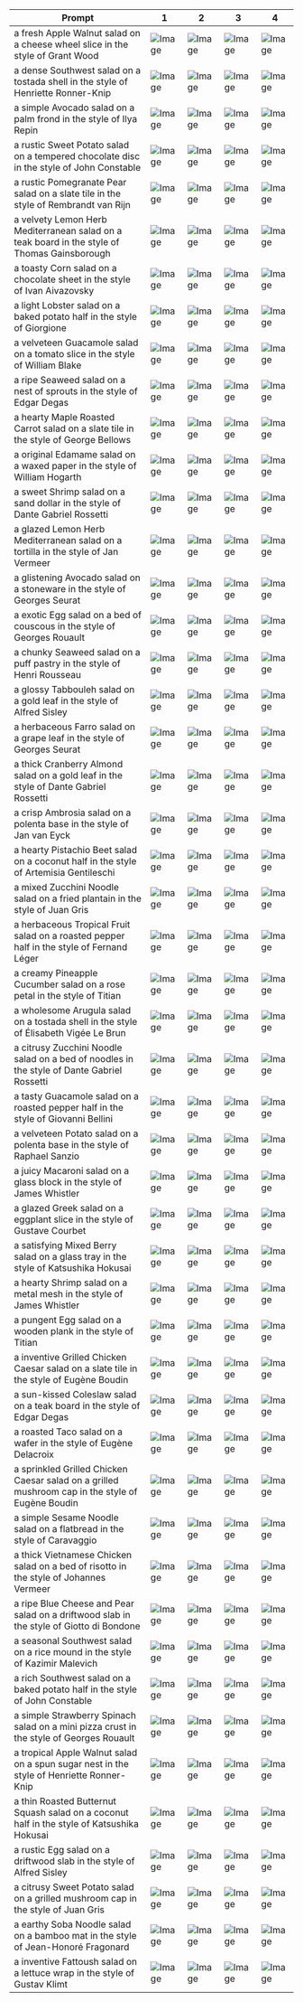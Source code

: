 | Prompt | 1 | 2 | 3 | 4 |
|-|-|-|-|-|
| a fresh Apple Walnut salad on a cheese wheel slice in the style of Grant Wood | ![Image](https://salad-benchmark-public-assets.s3.us-east-2.amazonaws.com/sdxl/d02f00df-7295-42a7-b982-9279cf693f5c-0.jpg) | ![Image](https://salad-benchmark-public-assets.s3.us-east-2.amazonaws.com/sdxl/d02f00df-7295-42a7-b982-9279cf693f5c-1.jpg) | ![Image](https://salad-benchmark-public-assets.s3.us-east-2.amazonaws.com/sdxl/d02f00df-7295-42a7-b982-9279cf693f5c-2.jpg) | ![Image](https://salad-benchmark-public-assets.s3.us-east-2.amazonaws.com/sdxl/d02f00df-7295-42a7-b982-9279cf693f5c-3.jpg) |
| a dense Southwest salad on a tostada shell in the style of Henriette Ronner-Knip | ![Image](https://salad-benchmark-public-assets.s3.us-east-2.amazonaws.com/sdxl/5bac9737-ed3c-405c-804a-bb53c9af6fc9-0.jpg) | ![Image](https://salad-benchmark-public-assets.s3.us-east-2.amazonaws.com/sdxl/5bac9737-ed3c-405c-804a-bb53c9af6fc9-1.jpg) | ![Image](https://salad-benchmark-public-assets.s3.us-east-2.amazonaws.com/sdxl/5bac9737-ed3c-405c-804a-bb53c9af6fc9-2.jpg) | ![Image](https://salad-benchmark-public-assets.s3.us-east-2.amazonaws.com/sdxl/5bac9737-ed3c-405c-804a-bb53c9af6fc9-3.jpg) |
| a simple Avocado salad on a palm frond in the style of Ilya Repin | ![Image](https://salad-benchmark-public-assets.s3.us-east-2.amazonaws.com/sdxl/8ffacdfb-002b-489b-89b8-c91a47b98ff9-0.jpg) | ![Image](https://salad-benchmark-public-assets.s3.us-east-2.amazonaws.com/sdxl/8ffacdfb-002b-489b-89b8-c91a47b98ff9-1.jpg) | ![Image](https://salad-benchmark-public-assets.s3.us-east-2.amazonaws.com/sdxl/8ffacdfb-002b-489b-89b8-c91a47b98ff9-2.jpg) | ![Image](https://salad-benchmark-public-assets.s3.us-east-2.amazonaws.com/sdxl/8ffacdfb-002b-489b-89b8-c91a47b98ff9-3.jpg) |
| a rustic Sweet Potato salad on a tempered chocolate disc in the style of John Constable | ![Image](https://salad-benchmark-public-assets.s3.us-east-2.amazonaws.com/sdxl/60c6319c-8d9a-4778-b541-11febaca8a0c-0.jpg) | ![Image](https://salad-benchmark-public-assets.s3.us-east-2.amazonaws.com/sdxl/60c6319c-8d9a-4778-b541-11febaca8a0c-1.jpg) | ![Image](https://salad-benchmark-public-assets.s3.us-east-2.amazonaws.com/sdxl/60c6319c-8d9a-4778-b541-11febaca8a0c-2.jpg) | ![Image](https://salad-benchmark-public-assets.s3.us-east-2.amazonaws.com/sdxl/60c6319c-8d9a-4778-b541-11febaca8a0c-3.jpg) |
| a rustic Pomegranate Pear salad on a slate tile in the style of Rembrandt van Rijn | ![Image](https://salad-benchmark-public-assets.s3.us-east-2.amazonaws.com/sdxl/60d7ab09-3e87-4a2f-9e87-ad8fd4121365-0.jpg) | ![Image](https://salad-benchmark-public-assets.s3.us-east-2.amazonaws.com/sdxl/60d7ab09-3e87-4a2f-9e87-ad8fd4121365-1.jpg) | ![Image](https://salad-benchmark-public-assets.s3.us-east-2.amazonaws.com/sdxl/60d7ab09-3e87-4a2f-9e87-ad8fd4121365-2.jpg) | ![Image](https://salad-benchmark-public-assets.s3.us-east-2.amazonaws.com/sdxl/60d7ab09-3e87-4a2f-9e87-ad8fd4121365-3.jpg) |
| a velvety Lemon Herb Mediterranean salad on a teak board in the style of Thomas Gainsborough | ![Image](https://salad-benchmark-public-assets.s3.us-east-2.amazonaws.com/sdxl/d339520a-525b-4c18-9c10-1ca0519ba3b2-0.jpg) | ![Image](https://salad-benchmark-public-assets.s3.us-east-2.amazonaws.com/sdxl/d339520a-525b-4c18-9c10-1ca0519ba3b2-1.jpg) | ![Image](https://salad-benchmark-public-assets.s3.us-east-2.amazonaws.com/sdxl/d339520a-525b-4c18-9c10-1ca0519ba3b2-2.jpg) | ![Image](https://salad-benchmark-public-assets.s3.us-east-2.amazonaws.com/sdxl/d339520a-525b-4c18-9c10-1ca0519ba3b2-3.jpg) |
| a toasty Corn salad on a chocolate sheet in the style of Ivan Aivazovsky | ![Image](https://salad-benchmark-public-assets.s3.us-east-2.amazonaws.com/sdxl/99364ad9-77a6-4536-bf79-fd8c8ba1a7d3-0.jpg) | ![Image](https://salad-benchmark-public-assets.s3.us-east-2.amazonaws.com/sdxl/99364ad9-77a6-4536-bf79-fd8c8ba1a7d3-1.jpg) | ![Image](https://salad-benchmark-public-assets.s3.us-east-2.amazonaws.com/sdxl/99364ad9-77a6-4536-bf79-fd8c8ba1a7d3-2.jpg) | ![Image](https://salad-benchmark-public-assets.s3.us-east-2.amazonaws.com/sdxl/99364ad9-77a6-4536-bf79-fd8c8ba1a7d3-3.jpg) |
| a light Lobster salad on a baked potato half in the style of Giorgione | ![Image](https://salad-benchmark-public-assets.s3.us-east-2.amazonaws.com/sdxl/75adc57e-90a7-45bc-8c03-742bda4b7946-0.jpg) | ![Image](https://salad-benchmark-public-assets.s3.us-east-2.amazonaws.com/sdxl/75adc57e-90a7-45bc-8c03-742bda4b7946-1.jpg) | ![Image](https://salad-benchmark-public-assets.s3.us-east-2.amazonaws.com/sdxl/75adc57e-90a7-45bc-8c03-742bda4b7946-2.jpg) | ![Image](https://salad-benchmark-public-assets.s3.us-east-2.amazonaws.com/sdxl/75adc57e-90a7-45bc-8c03-742bda4b7946-3.jpg) |
| a velveteen Guacamole salad on a tomato slice in the style of William Blake | ![Image](https://salad-benchmark-public-assets.s3.us-east-2.amazonaws.com/sdxl/30967453-9929-47f0-9194-c8b843af6d5b-0.jpg) | ![Image](https://salad-benchmark-public-assets.s3.us-east-2.amazonaws.com/sdxl/30967453-9929-47f0-9194-c8b843af6d5b-1.jpg) | ![Image](https://salad-benchmark-public-assets.s3.us-east-2.amazonaws.com/sdxl/30967453-9929-47f0-9194-c8b843af6d5b-2.jpg) | ![Image](https://salad-benchmark-public-assets.s3.us-east-2.amazonaws.com/sdxl/30967453-9929-47f0-9194-c8b843af6d5b-3.jpg) |
| a ripe Seaweed salad on a nest of sprouts in the style of Edgar Degas | ![Image](https://salad-benchmark-public-assets.s3.us-east-2.amazonaws.com/sdxl/2d2620fb-58b2-4d1a-a547-5f0e9312cd28-0.jpg) | ![Image](https://salad-benchmark-public-assets.s3.us-east-2.amazonaws.com/sdxl/2d2620fb-58b2-4d1a-a547-5f0e9312cd28-1.jpg) | ![Image](https://salad-benchmark-public-assets.s3.us-east-2.amazonaws.com/sdxl/2d2620fb-58b2-4d1a-a547-5f0e9312cd28-2.jpg) | ![Image](https://salad-benchmark-public-assets.s3.us-east-2.amazonaws.com/sdxl/2d2620fb-58b2-4d1a-a547-5f0e9312cd28-3.jpg) |
| a hearty Maple Roasted Carrot salad on a slate tile in the style of George Bellows | ![Image](https://salad-benchmark-public-assets.s3.us-east-2.amazonaws.com/sdxl/7f71ad38-8b8e-4b91-a4a1-e04529e8e4a4-0.jpg) | ![Image](https://salad-benchmark-public-assets.s3.us-east-2.amazonaws.com/sdxl/7f71ad38-8b8e-4b91-a4a1-e04529e8e4a4-1.jpg) | ![Image](https://salad-benchmark-public-assets.s3.us-east-2.amazonaws.com/sdxl/7f71ad38-8b8e-4b91-a4a1-e04529e8e4a4-2.jpg) | ![Image](https://salad-benchmark-public-assets.s3.us-east-2.amazonaws.com/sdxl/7f71ad38-8b8e-4b91-a4a1-e04529e8e4a4-3.jpg) |
| a original Edamame salad on a waxed paper in the style of William Hogarth | ![Image](https://salad-benchmark-public-assets.s3.us-east-2.amazonaws.com/sdxl/55b6a12a-e238-4334-9e97-fdc96c2a2021-0.jpg) | ![Image](https://salad-benchmark-public-assets.s3.us-east-2.amazonaws.com/sdxl/55b6a12a-e238-4334-9e97-fdc96c2a2021-1.jpg) | ![Image](https://salad-benchmark-public-assets.s3.us-east-2.amazonaws.com/sdxl/55b6a12a-e238-4334-9e97-fdc96c2a2021-2.jpg) | ![Image](https://salad-benchmark-public-assets.s3.us-east-2.amazonaws.com/sdxl/55b6a12a-e238-4334-9e97-fdc96c2a2021-3.jpg) |
| a sweet Shrimp salad on a sand dollar in the style of Dante Gabriel Rossetti | ![Image](https://salad-benchmark-public-assets.s3.us-east-2.amazonaws.com/sdxl/6ff5947a-66dd-48f3-baf8-fe75b9fee918-0.jpg) | ![Image](https://salad-benchmark-public-assets.s3.us-east-2.amazonaws.com/sdxl/6ff5947a-66dd-48f3-baf8-fe75b9fee918-1.jpg) | ![Image](https://salad-benchmark-public-assets.s3.us-east-2.amazonaws.com/sdxl/6ff5947a-66dd-48f3-baf8-fe75b9fee918-2.jpg) | ![Image](https://salad-benchmark-public-assets.s3.us-east-2.amazonaws.com/sdxl/6ff5947a-66dd-48f3-baf8-fe75b9fee918-3.jpg) |
| a glazed Lemon Herb Mediterranean salad on a tortilla in the style of Jan Vermeer | ![Image](https://salad-benchmark-public-assets.s3.us-east-2.amazonaws.com/sdxl/8720f76c-fd10-48e1-8e46-1dc36d7c3af3-0.jpg) | ![Image](https://salad-benchmark-public-assets.s3.us-east-2.amazonaws.com/sdxl/8720f76c-fd10-48e1-8e46-1dc36d7c3af3-1.jpg) | ![Image](https://salad-benchmark-public-assets.s3.us-east-2.amazonaws.com/sdxl/8720f76c-fd10-48e1-8e46-1dc36d7c3af3-2.jpg) | ![Image](https://salad-benchmark-public-assets.s3.us-east-2.amazonaws.com/sdxl/8720f76c-fd10-48e1-8e46-1dc36d7c3af3-3.jpg) |
| a glistening Avocado salad on a stoneware in the style of Georges Seurat | ![Image](https://salad-benchmark-public-assets.s3.us-east-2.amazonaws.com/sdxl/ad2f9222-374d-4df1-bdb0-29e44d365297-0.jpg) | ![Image](https://salad-benchmark-public-assets.s3.us-east-2.amazonaws.com/sdxl/ad2f9222-374d-4df1-bdb0-29e44d365297-1.jpg) | ![Image](https://salad-benchmark-public-assets.s3.us-east-2.amazonaws.com/sdxl/ad2f9222-374d-4df1-bdb0-29e44d365297-2.jpg) | ![Image](https://salad-benchmark-public-assets.s3.us-east-2.amazonaws.com/sdxl/ad2f9222-374d-4df1-bdb0-29e44d365297-3.jpg) |
| a exotic Egg salad on a bed of couscous in the style of Georges Rouault | ![Image](https://salad-benchmark-public-assets.s3.us-east-2.amazonaws.com/sdxl/b208c1ca-fcfb-4f5a-b4ca-aaa1fe39607f-0.jpg) | ![Image](https://salad-benchmark-public-assets.s3.us-east-2.amazonaws.com/sdxl/b208c1ca-fcfb-4f5a-b4ca-aaa1fe39607f-1.jpg) | ![Image](https://salad-benchmark-public-assets.s3.us-east-2.amazonaws.com/sdxl/b208c1ca-fcfb-4f5a-b4ca-aaa1fe39607f-2.jpg) | ![Image](https://salad-benchmark-public-assets.s3.us-east-2.amazonaws.com/sdxl/b208c1ca-fcfb-4f5a-b4ca-aaa1fe39607f-3.jpg) |
| a chunky Seaweed salad on a puff pastry in the style of Henri Rousseau | ![Image](https://salad-benchmark-public-assets.s3.us-east-2.amazonaws.com/sdxl/76240a3c-0933-499a-9977-4ffaae8a1958-0.jpg) | ![Image](https://salad-benchmark-public-assets.s3.us-east-2.amazonaws.com/sdxl/76240a3c-0933-499a-9977-4ffaae8a1958-1.jpg) | ![Image](https://salad-benchmark-public-assets.s3.us-east-2.amazonaws.com/sdxl/76240a3c-0933-499a-9977-4ffaae8a1958-2.jpg) | ![Image](https://salad-benchmark-public-assets.s3.us-east-2.amazonaws.com/sdxl/76240a3c-0933-499a-9977-4ffaae8a1958-3.jpg) |
| a glossy Tabbouleh salad on a gold leaf in the style of Alfred Sisley | ![Image](https://salad-benchmark-public-assets.s3.us-east-2.amazonaws.com/sdxl/5622a7f9-84ef-4c0b-bb8a-77c4b6993017-0.jpg) | ![Image](https://salad-benchmark-public-assets.s3.us-east-2.amazonaws.com/sdxl/5622a7f9-84ef-4c0b-bb8a-77c4b6993017-1.jpg) | ![Image](https://salad-benchmark-public-assets.s3.us-east-2.amazonaws.com/sdxl/5622a7f9-84ef-4c0b-bb8a-77c4b6993017-2.jpg) | ![Image](https://salad-benchmark-public-assets.s3.us-east-2.amazonaws.com/sdxl/5622a7f9-84ef-4c0b-bb8a-77c4b6993017-3.jpg) |
| a herbaceous Farro salad on a grape leaf in the style of Georges Seurat | ![Image](https://salad-benchmark-public-assets.s3.us-east-2.amazonaws.com/sdxl/75d2fed6-1953-49ac-9f7d-5ee9c798aa40-0.jpg) | ![Image](https://salad-benchmark-public-assets.s3.us-east-2.amazonaws.com/sdxl/75d2fed6-1953-49ac-9f7d-5ee9c798aa40-1.jpg) | ![Image](https://salad-benchmark-public-assets.s3.us-east-2.amazonaws.com/sdxl/75d2fed6-1953-49ac-9f7d-5ee9c798aa40-2.jpg) | ![Image](https://salad-benchmark-public-assets.s3.us-east-2.amazonaws.com/sdxl/75d2fed6-1953-49ac-9f7d-5ee9c798aa40-3.jpg) |
| a thick Cranberry Almond salad on a gold leaf in the style of Dante Gabriel Rossetti | ![Image](https://salad-benchmark-public-assets.s3.us-east-2.amazonaws.com/sdxl/30c6ef37-988d-4e4d-96c4-8c4c335cc551-0.jpg) | ![Image](https://salad-benchmark-public-assets.s3.us-east-2.amazonaws.com/sdxl/30c6ef37-988d-4e4d-96c4-8c4c335cc551-1.jpg) | ![Image](https://salad-benchmark-public-assets.s3.us-east-2.amazonaws.com/sdxl/30c6ef37-988d-4e4d-96c4-8c4c335cc551-2.jpg) | ![Image](https://salad-benchmark-public-assets.s3.us-east-2.amazonaws.com/sdxl/30c6ef37-988d-4e4d-96c4-8c4c335cc551-3.jpg) |
| a crisp Ambrosia salad on a polenta base in the style of Jan van Eyck | ![Image](https://salad-benchmark-public-assets.s3.us-east-2.amazonaws.com/sdxl/1ea0e47c-5155-40fe-a8cb-c1988a732784-0.jpg) | ![Image](https://salad-benchmark-public-assets.s3.us-east-2.amazonaws.com/sdxl/1ea0e47c-5155-40fe-a8cb-c1988a732784-1.jpg) | ![Image](https://salad-benchmark-public-assets.s3.us-east-2.amazonaws.com/sdxl/1ea0e47c-5155-40fe-a8cb-c1988a732784-2.jpg) | ![Image](https://salad-benchmark-public-assets.s3.us-east-2.amazonaws.com/sdxl/1ea0e47c-5155-40fe-a8cb-c1988a732784-3.jpg) |
| a hearty Pistachio Beet salad on a coconut half in the style of Artemisia Gentileschi | ![Image](https://salad-benchmark-public-assets.s3.us-east-2.amazonaws.com/sdxl/db0cf090-6d82-41ad-a450-3fcbb1aeaef7-0.jpg) | ![Image](https://salad-benchmark-public-assets.s3.us-east-2.amazonaws.com/sdxl/db0cf090-6d82-41ad-a450-3fcbb1aeaef7-1.jpg) | ![Image](https://salad-benchmark-public-assets.s3.us-east-2.amazonaws.com/sdxl/db0cf090-6d82-41ad-a450-3fcbb1aeaef7-2.jpg) | ![Image](https://salad-benchmark-public-assets.s3.us-east-2.amazonaws.com/sdxl/db0cf090-6d82-41ad-a450-3fcbb1aeaef7-3.jpg) |
| a mixed Zucchini Noodle salad on a fried plantain in the style of Juan Gris | ![Image](https://salad-benchmark-public-assets.s3.us-east-2.amazonaws.com/sdxl/73ece230-8357-4a52-8c6f-4f0181f9ebc8-0.jpg) | ![Image](https://salad-benchmark-public-assets.s3.us-east-2.amazonaws.com/sdxl/73ece230-8357-4a52-8c6f-4f0181f9ebc8-1.jpg) | ![Image](https://salad-benchmark-public-assets.s3.us-east-2.amazonaws.com/sdxl/73ece230-8357-4a52-8c6f-4f0181f9ebc8-2.jpg) | ![Image](https://salad-benchmark-public-assets.s3.us-east-2.amazonaws.com/sdxl/73ece230-8357-4a52-8c6f-4f0181f9ebc8-3.jpg) |
| a herbaceous Tropical Fruit salad on a roasted pepper half in the style of Fernand Léger | ![Image](https://salad-benchmark-public-assets.s3.us-east-2.amazonaws.com/sdxl/076ac597-7779-4b6a-8712-3fe366657efb-0.jpg) | ![Image](https://salad-benchmark-public-assets.s3.us-east-2.amazonaws.com/sdxl/076ac597-7779-4b6a-8712-3fe366657efb-1.jpg) | ![Image](https://salad-benchmark-public-assets.s3.us-east-2.amazonaws.com/sdxl/076ac597-7779-4b6a-8712-3fe366657efb-2.jpg) | ![Image](https://salad-benchmark-public-assets.s3.us-east-2.amazonaws.com/sdxl/076ac597-7779-4b6a-8712-3fe366657efb-3.jpg) |
| a creamy Pineapple Cucumber salad on a rose petal in the style of Titian | ![Image](https://salad-benchmark-public-assets.s3.us-east-2.amazonaws.com/sdxl/06087f69-10e7-404f-bf68-7b8e28cfa578-0.jpg) | ![Image](https://salad-benchmark-public-assets.s3.us-east-2.amazonaws.com/sdxl/06087f69-10e7-404f-bf68-7b8e28cfa578-1.jpg) | ![Image](https://salad-benchmark-public-assets.s3.us-east-2.amazonaws.com/sdxl/06087f69-10e7-404f-bf68-7b8e28cfa578-2.jpg) | ![Image](https://salad-benchmark-public-assets.s3.us-east-2.amazonaws.com/sdxl/06087f69-10e7-404f-bf68-7b8e28cfa578-3.jpg) |
| a wholesome Arugula salad on a tostada shell in the style of Élisabeth Vigée Le Brun | ![Image](https://salad-benchmark-public-assets.s3.us-east-2.amazonaws.com/sdxl/fe8ae1db-94e3-4b0e-999c-2914df660848-0.jpg) | ![Image](https://salad-benchmark-public-assets.s3.us-east-2.amazonaws.com/sdxl/fe8ae1db-94e3-4b0e-999c-2914df660848-1.jpg) | ![Image](https://salad-benchmark-public-assets.s3.us-east-2.amazonaws.com/sdxl/fe8ae1db-94e3-4b0e-999c-2914df660848-2.jpg) | ![Image](https://salad-benchmark-public-assets.s3.us-east-2.amazonaws.com/sdxl/fe8ae1db-94e3-4b0e-999c-2914df660848-3.jpg) |
| a citrusy Zucchini Noodle salad on a bed of noodles in the style of Dante Gabriel Rossetti | ![Image](https://salad-benchmark-public-assets.s3.us-east-2.amazonaws.com/sdxl/3f1e9a24-caaf-46fd-bd9a-ce73f2f5f8f3-0.jpg) | ![Image](https://salad-benchmark-public-assets.s3.us-east-2.amazonaws.com/sdxl/3f1e9a24-caaf-46fd-bd9a-ce73f2f5f8f3-1.jpg) | ![Image](https://salad-benchmark-public-assets.s3.us-east-2.amazonaws.com/sdxl/3f1e9a24-caaf-46fd-bd9a-ce73f2f5f8f3-2.jpg) | ![Image](https://salad-benchmark-public-assets.s3.us-east-2.amazonaws.com/sdxl/3f1e9a24-caaf-46fd-bd9a-ce73f2f5f8f3-3.jpg) |
| a tasty Guacamole salad on a roasted pepper half in the style of Giovanni Bellini | ![Image](https://salad-benchmark-public-assets.s3.us-east-2.amazonaws.com/sdxl/62f53dd8-6d6e-4ceb-bd81-6f710a1b4efe-0.jpg) | ![Image](https://salad-benchmark-public-assets.s3.us-east-2.amazonaws.com/sdxl/62f53dd8-6d6e-4ceb-bd81-6f710a1b4efe-1.jpg) | ![Image](https://salad-benchmark-public-assets.s3.us-east-2.amazonaws.com/sdxl/62f53dd8-6d6e-4ceb-bd81-6f710a1b4efe-2.jpg) | ![Image](https://salad-benchmark-public-assets.s3.us-east-2.amazonaws.com/sdxl/62f53dd8-6d6e-4ceb-bd81-6f710a1b4efe-3.jpg) |
| a velveteen Potato salad on a polenta base in the style of Raphael Sanzio | ![Image](https://salad-benchmark-public-assets.s3.us-east-2.amazonaws.com/sdxl/90c7acdd-b458-4930-b0da-a2d0002767d0-0.jpg) | ![Image](https://salad-benchmark-public-assets.s3.us-east-2.amazonaws.com/sdxl/90c7acdd-b458-4930-b0da-a2d0002767d0-1.jpg) | ![Image](https://salad-benchmark-public-assets.s3.us-east-2.amazonaws.com/sdxl/90c7acdd-b458-4930-b0da-a2d0002767d0-2.jpg) | ![Image](https://salad-benchmark-public-assets.s3.us-east-2.amazonaws.com/sdxl/90c7acdd-b458-4930-b0da-a2d0002767d0-3.jpg) |
| a juicy Macaroni salad on a glass block in the style of James Whistler | ![Image](https://salad-benchmark-public-assets.s3.us-east-2.amazonaws.com/sdxl/ae9243a0-f5ce-474b-93b6-c06601d8474c-0.jpg) | ![Image](https://salad-benchmark-public-assets.s3.us-east-2.amazonaws.com/sdxl/ae9243a0-f5ce-474b-93b6-c06601d8474c-1.jpg) | ![Image](https://salad-benchmark-public-assets.s3.us-east-2.amazonaws.com/sdxl/ae9243a0-f5ce-474b-93b6-c06601d8474c-2.jpg) | ![Image](https://salad-benchmark-public-assets.s3.us-east-2.amazonaws.com/sdxl/ae9243a0-f5ce-474b-93b6-c06601d8474c-3.jpg) |
| a glazed Greek salad on a eggplant slice in the style of Gustave Courbet | ![Image](https://salad-benchmark-public-assets.s3.us-east-2.amazonaws.com/sdxl/8e3db2bc-f030-487b-8252-c76abe7b2103-0.jpg) | ![Image](https://salad-benchmark-public-assets.s3.us-east-2.amazonaws.com/sdxl/8e3db2bc-f030-487b-8252-c76abe7b2103-1.jpg) | ![Image](https://salad-benchmark-public-assets.s3.us-east-2.amazonaws.com/sdxl/8e3db2bc-f030-487b-8252-c76abe7b2103-2.jpg) | ![Image](https://salad-benchmark-public-assets.s3.us-east-2.amazonaws.com/sdxl/8e3db2bc-f030-487b-8252-c76abe7b2103-3.jpg) |
| a satisfying Mixed Berry salad on a glass tray in the style of Katsushika Hokusai | ![Image](https://salad-benchmark-public-assets.s3.us-east-2.amazonaws.com/sdxl/a631c8c7-674e-480b-921f-1fb98af4a60b-0.jpg) | ![Image](https://salad-benchmark-public-assets.s3.us-east-2.amazonaws.com/sdxl/a631c8c7-674e-480b-921f-1fb98af4a60b-1.jpg) | ![Image](https://salad-benchmark-public-assets.s3.us-east-2.amazonaws.com/sdxl/a631c8c7-674e-480b-921f-1fb98af4a60b-2.jpg) | ![Image](https://salad-benchmark-public-assets.s3.us-east-2.amazonaws.com/sdxl/a631c8c7-674e-480b-921f-1fb98af4a60b-3.jpg) |
| a hearty Shrimp salad on a metal mesh in the style of James Whistler | ![Image](https://salad-benchmark-public-assets.s3.us-east-2.amazonaws.com/sdxl/7a764fd9-19b0-4738-a78c-2d15bd5821b0-0.jpg) | ![Image](https://salad-benchmark-public-assets.s3.us-east-2.amazonaws.com/sdxl/7a764fd9-19b0-4738-a78c-2d15bd5821b0-1.jpg) | ![Image](https://salad-benchmark-public-assets.s3.us-east-2.amazonaws.com/sdxl/7a764fd9-19b0-4738-a78c-2d15bd5821b0-2.jpg) | ![Image](https://salad-benchmark-public-assets.s3.us-east-2.amazonaws.com/sdxl/7a764fd9-19b0-4738-a78c-2d15bd5821b0-3.jpg) |
| a pungent Egg salad on a wooden plank in the style of Titian | ![Image](https://salad-benchmark-public-assets.s3.us-east-2.amazonaws.com/sdxl/ed85c1b9-18ca-4a14-b692-68ed34d93ad4-0.jpg) | ![Image](https://salad-benchmark-public-assets.s3.us-east-2.amazonaws.com/sdxl/ed85c1b9-18ca-4a14-b692-68ed34d93ad4-1.jpg) | ![Image](https://salad-benchmark-public-assets.s3.us-east-2.amazonaws.com/sdxl/ed85c1b9-18ca-4a14-b692-68ed34d93ad4-2.jpg) | ![Image](https://salad-benchmark-public-assets.s3.us-east-2.amazonaws.com/sdxl/ed85c1b9-18ca-4a14-b692-68ed34d93ad4-3.jpg) |
| a inventive Grilled Chicken Caesar salad on a slate tile in the style of Eugène Boudin | ![Image](https://salad-benchmark-public-assets.s3.us-east-2.amazonaws.com/sdxl/89cc8bd3-1527-4b62-aa40-a044dbe8426b-0.jpg) | ![Image](https://salad-benchmark-public-assets.s3.us-east-2.amazonaws.com/sdxl/89cc8bd3-1527-4b62-aa40-a044dbe8426b-1.jpg) | ![Image](https://salad-benchmark-public-assets.s3.us-east-2.amazonaws.com/sdxl/89cc8bd3-1527-4b62-aa40-a044dbe8426b-2.jpg) | ![Image](https://salad-benchmark-public-assets.s3.us-east-2.amazonaws.com/sdxl/89cc8bd3-1527-4b62-aa40-a044dbe8426b-3.jpg) |
| a sun-kissed Coleslaw salad on a teak board in the style of Edgar Degas | ![Image](https://salad-benchmark-public-assets.s3.us-east-2.amazonaws.com/sdxl/1962481d-3495-4b13-b9d1-2fe4fc4f3962-0.jpg) | ![Image](https://salad-benchmark-public-assets.s3.us-east-2.amazonaws.com/sdxl/1962481d-3495-4b13-b9d1-2fe4fc4f3962-1.jpg) | ![Image](https://salad-benchmark-public-assets.s3.us-east-2.amazonaws.com/sdxl/1962481d-3495-4b13-b9d1-2fe4fc4f3962-2.jpg) | ![Image](https://salad-benchmark-public-assets.s3.us-east-2.amazonaws.com/sdxl/1962481d-3495-4b13-b9d1-2fe4fc4f3962-3.jpg) |
| a roasted Taco salad on a wafer in the style of Eugène Delacroix | ![Image](https://salad-benchmark-public-assets.s3.us-east-2.amazonaws.com/sdxl/13812b9c-383b-4f54-8096-f84a8dc68dd9-0.jpg) | ![Image](https://salad-benchmark-public-assets.s3.us-east-2.amazonaws.com/sdxl/13812b9c-383b-4f54-8096-f84a8dc68dd9-1.jpg) | ![Image](https://salad-benchmark-public-assets.s3.us-east-2.amazonaws.com/sdxl/13812b9c-383b-4f54-8096-f84a8dc68dd9-2.jpg) | ![Image](https://salad-benchmark-public-assets.s3.us-east-2.amazonaws.com/sdxl/13812b9c-383b-4f54-8096-f84a8dc68dd9-3.jpg) |
| a sprinkled Grilled Chicken Caesar salad on a grilled mushroom cap in the style of Eugène Boudin | ![Image](https://salad-benchmark-public-assets.s3.us-east-2.amazonaws.com/sdxl/f068f014-b2e9-4330-b7dc-0d5261abe31e-0.jpg) | ![Image](https://salad-benchmark-public-assets.s3.us-east-2.amazonaws.com/sdxl/f068f014-b2e9-4330-b7dc-0d5261abe31e-1.jpg) | ![Image](https://salad-benchmark-public-assets.s3.us-east-2.amazonaws.com/sdxl/f068f014-b2e9-4330-b7dc-0d5261abe31e-2.jpg) | ![Image](https://salad-benchmark-public-assets.s3.us-east-2.amazonaws.com/sdxl/f068f014-b2e9-4330-b7dc-0d5261abe31e-3.jpg) |
| a simple Sesame Noodle salad on a flatbread in the style of Caravaggio | ![Image](https://salad-benchmark-public-assets.s3.us-east-2.amazonaws.com/sdxl/00913531-9904-40f6-af1b-ad87329048d2-0.jpg) | ![Image](https://salad-benchmark-public-assets.s3.us-east-2.amazonaws.com/sdxl/00913531-9904-40f6-af1b-ad87329048d2-1.jpg) | ![Image](https://salad-benchmark-public-assets.s3.us-east-2.amazonaws.com/sdxl/00913531-9904-40f6-af1b-ad87329048d2-2.jpg) | ![Image](https://salad-benchmark-public-assets.s3.us-east-2.amazonaws.com/sdxl/00913531-9904-40f6-af1b-ad87329048d2-3.jpg) |
| a thick Vietnamese Chicken salad on a bed of risotto in the style of Johannes Vermeer | ![Image](https://salad-benchmark-public-assets.s3.us-east-2.amazonaws.com/sdxl/2b0fe389-d2b6-4d88-b648-ef528851bd57-0.jpg) | ![Image](https://salad-benchmark-public-assets.s3.us-east-2.amazonaws.com/sdxl/2b0fe389-d2b6-4d88-b648-ef528851bd57-1.jpg) | ![Image](https://salad-benchmark-public-assets.s3.us-east-2.amazonaws.com/sdxl/2b0fe389-d2b6-4d88-b648-ef528851bd57-2.jpg) | ![Image](https://salad-benchmark-public-assets.s3.us-east-2.amazonaws.com/sdxl/2b0fe389-d2b6-4d88-b648-ef528851bd57-3.jpg) |
| a ripe Blue Cheese and Pear salad on a driftwood slab in the style of Giotto di Bondone | ![Image](https://salad-benchmark-public-assets.s3.us-east-2.amazonaws.com/sdxl/cc4bd57c-3b13-4b93-b24b-3cfcf0fcee9a-0.jpg) | ![Image](https://salad-benchmark-public-assets.s3.us-east-2.amazonaws.com/sdxl/cc4bd57c-3b13-4b93-b24b-3cfcf0fcee9a-1.jpg) | ![Image](https://salad-benchmark-public-assets.s3.us-east-2.amazonaws.com/sdxl/cc4bd57c-3b13-4b93-b24b-3cfcf0fcee9a-2.jpg) | ![Image](https://salad-benchmark-public-assets.s3.us-east-2.amazonaws.com/sdxl/cc4bd57c-3b13-4b93-b24b-3cfcf0fcee9a-3.jpg) |
| a seasonal Southwest salad on a rice mound in the style of Kazimir Malevich | ![Image](https://salad-benchmark-public-assets.s3.us-east-2.amazonaws.com/sdxl/45b8284a-42b2-496a-a52f-2d62b1f3bcee-0.jpg) | ![Image](https://salad-benchmark-public-assets.s3.us-east-2.amazonaws.com/sdxl/45b8284a-42b2-496a-a52f-2d62b1f3bcee-1.jpg) | ![Image](https://salad-benchmark-public-assets.s3.us-east-2.amazonaws.com/sdxl/45b8284a-42b2-496a-a52f-2d62b1f3bcee-2.jpg) | ![Image](https://salad-benchmark-public-assets.s3.us-east-2.amazonaws.com/sdxl/45b8284a-42b2-496a-a52f-2d62b1f3bcee-3.jpg) |
| a rich Southwest salad on a baked potato half in the style of John Constable | ![Image](https://salad-benchmark-public-assets.s3.us-east-2.amazonaws.com/sdxl/8c390c6d-774d-4b8a-a7e0-4c6110500f94-0.jpg) | ![Image](https://salad-benchmark-public-assets.s3.us-east-2.amazonaws.com/sdxl/8c390c6d-774d-4b8a-a7e0-4c6110500f94-1.jpg) | ![Image](https://salad-benchmark-public-assets.s3.us-east-2.amazonaws.com/sdxl/8c390c6d-774d-4b8a-a7e0-4c6110500f94-2.jpg) | ![Image](https://salad-benchmark-public-assets.s3.us-east-2.amazonaws.com/sdxl/8c390c6d-774d-4b8a-a7e0-4c6110500f94-3.jpg) |
| a simple Strawberry Spinach salad on a mini pizza crust in the style of Georges Rouault | ![Image](https://salad-benchmark-public-assets.s3.us-east-2.amazonaws.com/sdxl/e9307726-6f7f-4924-b375-6a6682d85639-0.jpg) | ![Image](https://salad-benchmark-public-assets.s3.us-east-2.amazonaws.com/sdxl/e9307726-6f7f-4924-b375-6a6682d85639-1.jpg) | ![Image](https://salad-benchmark-public-assets.s3.us-east-2.amazonaws.com/sdxl/e9307726-6f7f-4924-b375-6a6682d85639-2.jpg) | ![Image](https://salad-benchmark-public-assets.s3.us-east-2.amazonaws.com/sdxl/e9307726-6f7f-4924-b375-6a6682d85639-3.jpg) |
| a tropical Apple Walnut salad on a spun sugar nest in the style of Henriette Ronner-Knip | ![Image](https://salad-benchmark-public-assets.s3.us-east-2.amazonaws.com/sdxl/3bc83a13-f3f5-47a7-bf19-c531f948ff14-0.jpg) | ![Image](https://salad-benchmark-public-assets.s3.us-east-2.amazonaws.com/sdxl/3bc83a13-f3f5-47a7-bf19-c531f948ff14-1.jpg) | ![Image](https://salad-benchmark-public-assets.s3.us-east-2.amazonaws.com/sdxl/3bc83a13-f3f5-47a7-bf19-c531f948ff14-2.jpg) | ![Image](https://salad-benchmark-public-assets.s3.us-east-2.amazonaws.com/sdxl/3bc83a13-f3f5-47a7-bf19-c531f948ff14-3.jpg) |
| a thin Roasted Butternut Squash salad on a coconut half in the style of Katsushika Hokusai | ![Image](https://salad-benchmark-public-assets.s3.us-east-2.amazonaws.com/sdxl/1dbf693d-1f33-4562-a058-00ddb035c8f5-0.jpg) | ![Image](https://salad-benchmark-public-assets.s3.us-east-2.amazonaws.com/sdxl/1dbf693d-1f33-4562-a058-00ddb035c8f5-1.jpg) | ![Image](https://salad-benchmark-public-assets.s3.us-east-2.amazonaws.com/sdxl/1dbf693d-1f33-4562-a058-00ddb035c8f5-2.jpg) | ![Image](https://salad-benchmark-public-assets.s3.us-east-2.amazonaws.com/sdxl/1dbf693d-1f33-4562-a058-00ddb035c8f5-3.jpg) |
| a rustic Egg salad on a driftwood slab in the style of Alfred Sisley | ![Image](https://salad-benchmark-public-assets.s3.us-east-2.amazonaws.com/sdxl/ad0c22d4-4c19-4a87-ad2a-5ab120ddf3c8-0.jpg) | ![Image](https://salad-benchmark-public-assets.s3.us-east-2.amazonaws.com/sdxl/ad0c22d4-4c19-4a87-ad2a-5ab120ddf3c8-1.jpg) | ![Image](https://salad-benchmark-public-assets.s3.us-east-2.amazonaws.com/sdxl/ad0c22d4-4c19-4a87-ad2a-5ab120ddf3c8-2.jpg) | ![Image](https://salad-benchmark-public-assets.s3.us-east-2.amazonaws.com/sdxl/ad0c22d4-4c19-4a87-ad2a-5ab120ddf3c8-3.jpg) |
| a citrusy Sweet Potato salad on a grilled mushroom cap in the style of Juan Gris | ![Image](https://salad-benchmark-public-assets.s3.us-east-2.amazonaws.com/sdxl/cbc1f44f-4c0a-462a-968d-6de95b1c5395-0.jpg) | ![Image](https://salad-benchmark-public-assets.s3.us-east-2.amazonaws.com/sdxl/cbc1f44f-4c0a-462a-968d-6de95b1c5395-1.jpg) | ![Image](https://salad-benchmark-public-assets.s3.us-east-2.amazonaws.com/sdxl/cbc1f44f-4c0a-462a-968d-6de95b1c5395-2.jpg) | ![Image](https://salad-benchmark-public-assets.s3.us-east-2.amazonaws.com/sdxl/cbc1f44f-4c0a-462a-968d-6de95b1c5395-3.jpg) |
| a earthy Soba Noodle salad on a bamboo mat in the style of Jean-Honoré Fragonard | ![Image](https://salad-benchmark-public-assets.s3.us-east-2.amazonaws.com/sdxl/65ff3645-be79-4ca7-b65b-3537b4bffc0a-0.jpg) | ![Image](https://salad-benchmark-public-assets.s3.us-east-2.amazonaws.com/sdxl/65ff3645-be79-4ca7-b65b-3537b4bffc0a-1.jpg) | ![Image](https://salad-benchmark-public-assets.s3.us-east-2.amazonaws.com/sdxl/65ff3645-be79-4ca7-b65b-3537b4bffc0a-2.jpg) | ![Image](https://salad-benchmark-public-assets.s3.us-east-2.amazonaws.com/sdxl/65ff3645-be79-4ca7-b65b-3537b4bffc0a-3.jpg) |
| a inventive Fattoush salad on a lettuce wrap in the style of Gustav Klimt | ![Image](https://salad-benchmark-public-assets.s3.us-east-2.amazonaws.com/sdxl/67fb87d9-0a08-49c2-84a1-1443afa214fc-0.jpg) | ![Image](https://salad-benchmark-public-assets.s3.us-east-2.amazonaws.com/sdxl/67fb87d9-0a08-49c2-84a1-1443afa214fc-1.jpg) | ![Image](https://salad-benchmark-public-assets.s3.us-east-2.amazonaws.com/sdxl/67fb87d9-0a08-49c2-84a1-1443afa214fc-2.jpg) | ![Image](https://salad-benchmark-public-assets.s3.us-east-2.amazonaws.com/sdxl/67fb87d9-0a08-49c2-84a1-1443afa214fc-3.jpg) |
